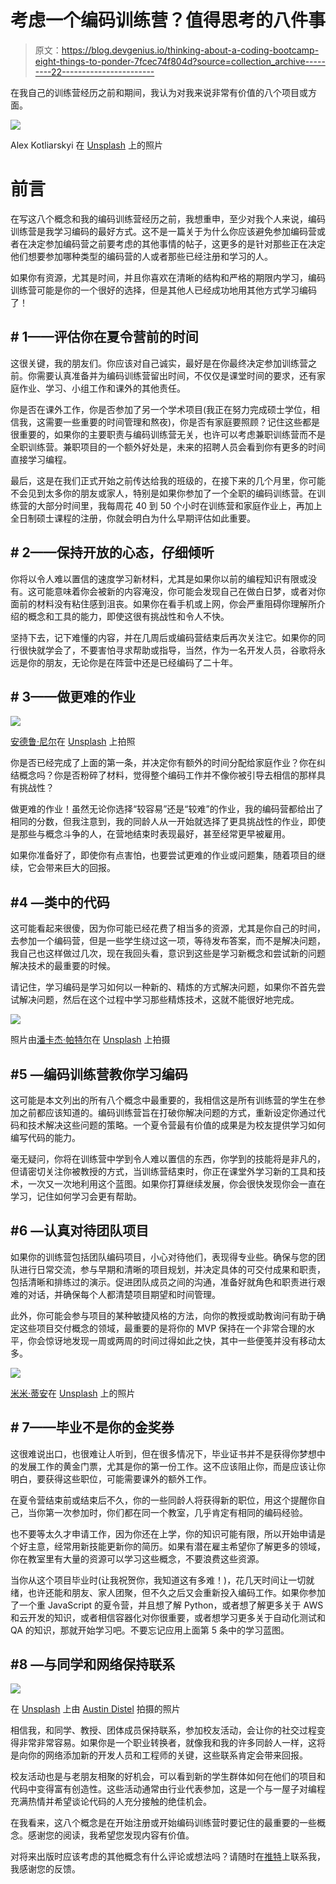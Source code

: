 # 考虑一个编码训练营？值得思考的八件事

> 原文：<https://blog.devgenius.io/thinking-about-a-coding-bootcamp-eight-things-to-ponder-7fcec74f804d?source=collection_archive---------22----------------------->

在我自己的训练营经历之前和期间，我认为对我来说非常有价值的八个项目或方面。

![](img/ef7517fe445a9279e788e91a3455aa16.png)

Alex Kotliarskyi 在 [Unsplash](https://unsplash.com?utm_source=medium&utm_medium=referral) 上的照片

# 前言

在写这八个概念和我的编码训练营经历之前，我想重申，至少对我个人来说，编码训练营是我学习编码的最好方式。这不是一篇关于为什么你应该避免参加编码营或者在决定参加编码营之前要考虑的其他事情的帖子，这更多的是针对那些正在决定他们想要参加哪种类型的编码营的人或者那些已经注册和学习的人。

如果你有资源，尤其是时间，并且你喜欢在清晰的结构和严格的期限内学习，编码训练营可能是你的一个很好的选择，但是其他人已经成功地用其他方式学习编码了！

## # 1——评估你在夏令营前的时间

这很关键，我的朋友们。你应该对自己诚实，最好是在你最终决定参加训练营之前。你需要认真准备并为编码训练营留出时间，不仅仅是课堂时间的要求，还有家庭作业、学习、小组工作和课外的其他责任。

你是否在课外工作，你是否参加了另一个学术项目(我正在努力完成硕士学位，相信我，这需要一些重要的时间管理和熬夜)，你是否有家庭要照顾？记住这些都是很重要的，如果你的主要职责与编码训练营无关，也许可以考虑兼职训练营而不是全职训练营。兼职项目的一个额外好处是，未来的招聘人员会看到你有更多的时间直接学习编程。

最后，这是在我们正式开始之前传达给我的班级的，在接下来的几个月里，你可能不会见到太多你的朋友或家人，特别是如果你参加了一个全职的编码训练营。在训练营的大部分时间里，我每周花 40 到 50 个小时在训练营和家庭作业上，再加上全日制硕士课程的注册，你就会明白为什么早期评估如此重要。

## # 2——保持开放的心态，仔细倾听

你将以令人难以置信的速度学习新材料，尤其是如果你以前的编程知识有限或没有。这可能意味着你会被新的内容淹没，你可能会发现自己在做白日梦，或者对你面前的材料没有粘住感到沮丧。如果你在看手机或上网，你会严重阻碍你理解所介绍的概念和工具的能力，即使这很有挑战性和令人不快。

坚持下去，记下难懂的内容，并在几周后或编码营结束后再次关注它。如果你的同行很快就学会了，不要害怕寻求帮助或指导，当然，作为一名开发人员，谷歌将永远是你的朋友，无论你是在阵营中还是已经编码了二十年。

## # 3——做更难的作业

![](img/61941ddda23a42044a180dcaa41d0566.png)

[安德鲁·尼尔](https://unsplash.com/@andrewtneel?utm_source=medium&utm_medium=referral)在 [Unsplash](https://unsplash.com?utm_source=medium&utm_medium=referral) 上拍照

你是否已经完成了上面的第一条，并决定你有额外的时间分配给家庭作业？你在纠结概念吗？你是否粉碎了材料，觉得整个编码工作并不像你被引导去相信的那样具有挑战性？

做更难的作业！虽然无论你选择“较容易”还是“较难”的作业，我的编码营都给出了相同的分数，但我注意到，我的同龄人从一开始就选择了更具挑战性的作业，即使是那些与概念斗争的人，在营地结束时表现最好，甚至经常更早被雇用。

如果你准备好了，即使你有点害怕，也要尝试更难的作业或问题集，随着项目的继续，它会带来巨大的回报。

## #4 —类中的代码

这可能看起来很傻，因为你可能已经花费了相当多的资源，尤其是你自己的时间，去参加一个编码营，但是一些学生绕过这一项，等待发布答案，而不是解决问题，我自己也这样做过几次，现在我回头看，意识到这些是学习新概念和尝试新的问题解决技术的最重要的时候。

请记住，学习编码是学习如何以一种新的、精炼的方式解决问题，如果你不首先尝试解决问题，然后在这个过程中学习那些精炼技术，这就不能很好地完成。

![](img/d81aea0c13835d099edda7046f0b2499.png)

照片由[潘卡杰·帕特尔](https://unsplash.com/@pankajpatel?utm_source=medium&utm_medium=referral)在 [Unsplash](https://unsplash.com?utm_source=medium&utm_medium=referral) 上拍摄

## #5 —编码训练营教你学习编码

这可能是本文列出的所有八个概念中最重要的，我相信这是所有训练营的学生在参加之前都应该知道的。编码训练营旨在打破你解决问题的方式，重新设定你通过代码和技术解决这些问题的策略。一个夏令营最有价值的成果是为校友提供学习如何编写代码的能力。

毫无疑问，你将在训练营中学到令人难以置信的东西，你学到的技能将是非凡的，但请密切关注你被教授的方式，当训练营结束时，你正在课堂外学习新的工具和技术，一次又一次地利用这个蓝图。如果你打算继续发展，你会很快发现你会一直在学习，记住如何学习会更有帮助。

## #6 —认真对待团队项目

如果你的训练营包括团队编码项目，小心对待他们，表现得专业些。确保与您的团队进行日常交流，参与早期和清晰的项目规划，并决定具体的可交付成果和职责，包括清晰和排练过的演示。促进团队成员之间的沟通，准备好就角色和职责进行艰难的对话，并确保每个人都清楚项目期望和时间管理。

此外，你可能会参与项目的某种敏捷风格的方法，向你的教授或助教询问有助于确定这些项目交付概念的领域，最重要的是将你的 MVP 保持在一个非常合理的水平，你会惊讶地发现一周或两周的时间过得如此之快，其中一些便笺并没有移动太多。

![](img/d119f8270f9dd9efb479712326cd73a5.png)

[米米·蒂安](https://unsplash.com/@mimithian?utm_source=medium&utm_medium=referral)在 [Unsplash](https://unsplash.com?utm_source=medium&utm_medium=referral) 上的照片

## # 7——毕业不是你的金奖券

这很难说出口，也很难让人听到，但在很多情况下，毕业证书并不是获得你梦想中的发展工作的黄金门票，尤其是你的第一份工作。这不应该阻止你，而是应该让你明白，要获得这些职位，可能需要课外的额外工作。

在夏令营结束前或结束后不久，你的一些同龄人将获得新的职位，用这个提醒你自己，当你第一次参加时，你们都在同一个教室，几乎肯定有相同的编码经验。

也不要等太久才申请工作，因为你还在上学，你的知识可能有限，所以开始申请是个好主意，经常用新技能更新你的简历。如果有潜在雇主希望你了解更多的领域，你在教室里有大量的资源可以学习这些概念，不要浪费这些资源。

当你从这个项目毕业时(让我祝贺你，我知道这有多难！)，花几天时间让一切就绪，也许还能和朋友、家人团聚，但不久之后又会重新投入编码工作。如果你参加了一个重 JavaScript 的夏令营，并且想了解 Python，或者想了解更多关于 AWS 和云开发的知识，或者相信容器化对你很重要，或者想学习更多关于自动化测试和 QA 的知识，那就开始学习吧。不要忘记应用上面第 5 条中的学习蓝图。

## #8 —与同学和网络保持联系

![](img/08a50bf668af73f62da80e5dc83ac986.png)

在 [Unsplash](https://unsplash.com?utm_source=medium&utm_medium=referral) 上由 [Austin Distel](https://unsplash.com/@austindistel?utm_source=medium&utm_medium=referral) 拍摄的照片

相信我，和同学、教授、团体成员保持联系，参加校友活动，会让你的社交过程变得非常非常容易。如果你是一个职业转换者，就像我和我的许多同龄人一样，这将是向你的网络添加新的开发人员和工程师的关键，这些联系肯定会带来回报。

校友活动也是与老朋友相聚的好机会，可以看到新的学生群体如何在他们的项目和代码中变得富有创造性。这些活动通常由行业代表参加，这是一个与一屋子对编程充满热情并希望谈论代码的人充分接触的绝佳机会。

在我看来，这八个概念是在开始注册或开始编码训练营时要记住的最重要的一些概念。感谢您的阅读，我希望您发现内容有价值。

对将来出版时应该考虑的其他概念有什么评论或想法吗？请随时在[推特](https://twitter.com/garlick_jake)上联系我，我感谢您的反馈。